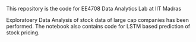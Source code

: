 This repository is the code for EE4708 Data Analytics Lab at IIT Madras

Exploratoery Data Analysis of stock data of large cap companies has been performed. The notebook also contains code for LSTM based prediction of stock pricing.
